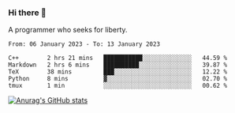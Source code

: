 ### Hi there 👋

<!--
**shejialuo/shejialuo** is a ✨ _special_ ✨ repository because its `README.md` (this file) appears on your GitHub profile.

Here are some ideas to get you started:

- 🔭 I’m currently working on ...
- 🌱 I’m currently learning ...
- 👯 I’m looking to collaborate on ...
- 🤔 I’m looking for help with ...
- 💬 Ask me about ...
- 📫 How to reach me: ...
- 😄 Pronouns: ...
- ⚡ Fun fact: ...
-->

A programmer who seeks for liberty.

<!--START_SECTION:waka-->

```text
From: 06 January 2023 - To: 13 January 2023

C++        2 hrs 21 mins   ███████████░░░░░░░░░░░░░░   44.59 %
Markdown   2 hrs 6 mins    ██████████░░░░░░░░░░░░░░░   39.87 %
TeX        38 mins         ███░░░░░░░░░░░░░░░░░░░░░░   12.22 %
Python     8 mins          ▓░░░░░░░░░░░░░░░░░░░░░░░░   02.70 %
tmux       1 min           ░░░░░░░░░░░░░░░░░░░░░░░░░   00.62 %
```

<!--END_SECTION:waka-->

[![Anurag's GitHub stats](https://github-readme-stats.vercel.app/api?username=shejialuo&show_icons=true&theme=dracula)](https://github.com/anuraghazra/github-readme-stats)
